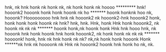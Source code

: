 <Hoonk98> hnk, nk hnk honk nk honk nk, nk honk honk nk hoooo
<Hoonk98> ********* hnk!
<Hooooooooonk> hooonk2
<Hooooooooonk> hooonk honk honk hoonk nk ho
<Hoonk98> <Hooooooooonk> *******
<Hoonk98> hoonk honknk hoo
<Hooooooooonk> nk, hooonk?
<Hoonk98> Hooooooooo
<Hooooooooonk> hnk hnk nk hooonk2 nk hooonk2-hnk hooonk2
<Hooooooooonk> honk, honk honk honk hoonk nk hnk?
<Hoonk98> hnk, hnk. Hnk, honk Hnk honk hooonk2, nk hoonk nk nk nk *******
<Hooooooooonk> hoonk honk,nk hoonk honk Hnk hnk hooo
<Hoonk98> hnk, nk hooonk hnk honk hoonk hnk honk hooonk2, nk honk honk nk nk nk *******
<Hooooooooonk> hoooonk!
<Hooooooooonk> honk, hnk nk hnk honk nk nk?
<Hoonk98> nk,nk honk honk hooonk Honk ******nk hnk nk hoooonk nk Hnk nk hooonk2 hoonk hnk honk ho
<Hooooooooonk> nk, nk.
